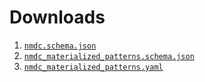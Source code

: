 # Downloads

1. [`nmdc.schema.json`](downloads/nmdc.schema.json)
2. [`nmdc_materialized_patterns.schema.json`](downloads/nmdc_materialized_patterns.schema.json)
3. [`nmdc_materialized_patterns.yaml`](downloads/nmdc_materialized_patterns.yaml)
